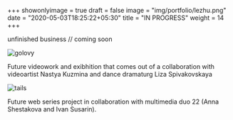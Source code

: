 +++
showonlyimage = true
draft = false
image = "img/portfolio/lezhu.png"
date = "2020-05-03T18:25:22+05:30"
title = "IN PROGRESS"
weight = 14
+++
<!--more-->

unfinished business // coming soon

![golovy][1]

Future videowork and exibhition that comes out of a collaboration with videoartist Nastya Kuzmina and dance dramaturg Liza Spivakovskaya

![tails][2]

Future web series project in collaboration with multimedia duo 22 (Anna Shestakova and Ivan Susarin).

[1]: /img/portfolio/SDVIG.png
[2]: /img/portfolio/withallthat.png
